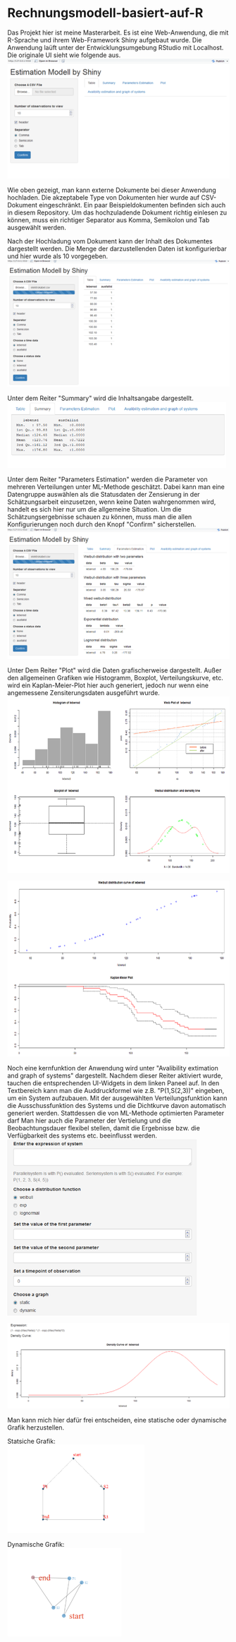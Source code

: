 # Rechnungsmodell-basiert-auf-R
Das Projekt hier ist meine Masterarbeit. Es ist eine Web-Anwendung, die mit R-Sprache und ihrem Web-Framework Shiny aufgebaut wurde. Die Anwendung laüft unter der Entwicklungsumgebung RStudio mit Localhost. Die originale UI sieht wie folgende aus.
<img src="imgs/ui1.png">

Wie oben gezeigt, man kann externe Dokumente bei dieser Anwendung hochladen. Die akzeptabele Type von Dokumenten hier wurde auf CSV-Dokument eingeschränkt. Ein paar Beispieldokumenten befinden sich auch in diesem Repository. Um das hochzuladende Dokument richtig einlesen zu können, muss ein richtiger Separator aus Komma, Semikolon und Tab ausgewählt werden.

Nach der Hochladung vom Dokument kann der Inhalt des Dokumentes dargestellt werden. Die Menge der darzustellenden Daten ist konfigurierbar und hier wurde als 10 vorgegeben.
<img src="imgs/ui2.png">

Unter dem Reiter "Summary" wird die Inhaltsangabe dargestellt.
<img src="imgs/ui3.png" height=150>

Unter dem Reiter "Parameters Estimation" werden die Parameter von mehreren Verteilungen unter ML-Methode geschätzt. Dabei kann man eine Datengruppe auswählen als die Statusdaten der Zensierung in der Schätzungsarbeit einzusetzen, wenn keine Daten wahrgenommen wird, handelt es sich hier nur um die allgemeine Situation. Um die Schätzungsergebnisse schauen zu können, muss man die allen Konfigurierungen noch durch den Knopf "Confirm" sicherstellen. 
<img src="imgs/ui4.png">

Unter Dem Reiter "Plot" wird die Daten grafischerweise dargestellt. Außer den allgemeinen Grafiken wie Histogramm, Boxplot, Verteilungskurve, etc. wird ein Kaplan-Meier-Plot hier auch generiert, jedoch nur wenn eine angemessene Zensiterungsdaten ausgeführt wurde.<br>
<img src="imgs/ui5.png" height="400">

<img src="imgs/ui6.png" height="400" width="600">

Noch eine kernfunktion der Anwendung wird unter "Avalibility extimation and graph of systems" dargestellt. Nachdem dieser Reiter aktiviert wurde, tauchen die entsprechenden UI-Widgets in dem linken Paneel auf. In den Textbereich kann man die Auddruckformel wie z.B. "P(1,S(2,3))" eingeben, um ein System aufzubauen. Mit der ausgewählten Verteilungsfunktion kann die Ausschussfunktion des Systems und die Dichtkurve davon automatisch generiert werden. Stattdessen die von ML-Methode optimierten Parameter darf Man hier auch die Parameter der Vertielung und die Beobachtungsdauer flexibel stellen, damit die Ergebnisse bzw. die Verfügbarkeit des systems etc. beeinflusst werden.<br>
<img src="imgs/ui7.png" height="400">

<img src="imgs/ui8.png" width="700">

Man kann mich hier dafür frei entscheiden, eine statische oder dynamische Grafik herzustellen.

Statsiche Grafik:<br>
<img src="imgs/ui9.png" height="200">

Dynamische Grafik:<br>
<img src="imgs/ui10.png" height="200">